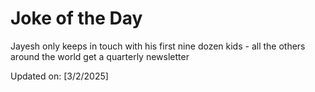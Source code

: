 # Joke of the Day

<!-- #joke -->
Jayesh only keeps in touch with his first nine dozen kids - all the others around the world get a quarterly newsletter

Updated on: [3/2/2025]
<!-- #jokeEnd -->